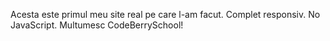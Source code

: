 Acesta este primul meu site real pe care l-am facut. Complet responsiv. No JavaScript. Multumesc CodeBerrySchool!